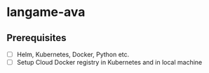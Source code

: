 # langame-ava

## Prerequisites

- [ ] Helm, Kubernetes, Docker, Python etc.
- [ ] Setup Cloud Docker registry in Kubernetes and in local machine